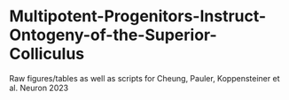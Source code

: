 # Multipotent-Progenitors-Instruct-Ontogeny-of-the-Superior-Colliculus
Raw figures/tables as well as scripts for Cheung, Pauler, Koppensteiner et al. Neuron 2023
